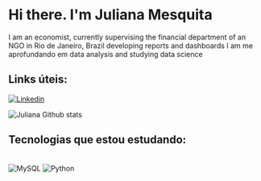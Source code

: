 # Hi there. I'm Juliana Mesquita
I am an economist, currently supervising the financial department of an NGO in Rio de Janeiro, Brazil developing reports and dashboards
I am me aprofundando em data analysis and studying data science

## Links úteis: 

[![Linkedin](https://img.shields.io/badge/LinkedIn-0077B5?style=for-the-badge&logo=linkedin&logoColor=white)](https://www.linkedin.com/in/juliana-mesquita-b5049341/)

![Juliana Github stats](https://github-readme-stats.vercel.app/api?username=julianamesquita&show_icons=true&theme=radical)


## Tecnologias que estou estudando: 

<div style ="display: inline_block"><br/>
  <img align="center" alt="MySQL" src="https://img.shields.io/badge/MySQL-005C84?style=for-the-badge&logo=mysql&logoColor=white" />
  <img align="center" alt="Python" src="https://img.shields.io/badge/Python-14354C?style=for-the-badge&logo=python&logoColor=white" />
